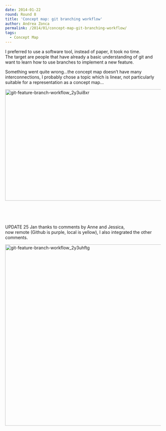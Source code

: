 ```yaml
---
date: 2014-01-22
round: Round 8
title: 'Concept map: git branching workflow'
author: Andrea Zonca
permalink: /2014/01/concept-map-git-branching-workflow/
tags:
  - Concept Map
---
```

I preferred to use a software tool, instead of paper, it took no time.  
The target are people that have already a basic understanding of git and want to learn how to use branches to implement a new feature.

<!--more-->Something went quite wrong&#8230;the concept map doesn&#8217;t have many interconnections, I probably chose a topic which is linear, not particularly suitable for a representation as a concept map&#8230;

[<img class="alignnone  wp-image-5559" alt="git-feature-branch-workflow_2y3ui8xr" src="/training-course/uploads/2014/01/git-feature-branch-workflow_2y3ui8xr.jpg" width="743" height="359" />][1]

&nbsp;

&nbsp;

UPDATE 25 Jan thanks to comments by Anne and Jessica,  
now remote (Github is purple, local is yellow), I also integrated the other comments.

[<img class="alignnone size-full wp-image-5688" alt="git-feature-branch-workflow_2y3uhftg" src="/training-course/uploads/2014/01/git-feature-branch-workflow_2y3uhftg.jpg" width="1060" height="584" />][2]

 [1]: /training-course/uploads/2014/01/git-feature-branch-workflow_2y3ui8xr.jpg
 [2]: /training-course/uploads/2014/01/git-feature-branch-workflow_2y3uhftg.jpg
